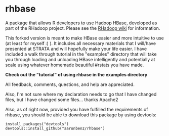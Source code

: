 rhbase
======

A package that allows R developers to use Hadoop HBase, developed as part of the RHadoop project. Please see the [RHadoop wiki](https://github.com/RevolutionAnalytics/RHadoop/wiki) for information. 

This forked version is meant to make HBase easier and more intuitive to use (at least for myself :) ). It includes all necessary materials that I will/have presented at STRATA and will hopefully make your life easier. I have included a walk through tutorial in the "examples" directory that will take you through loading and unloading HBase intelligently and potentially at scale using whatever homemade beautiful #rstats you have made.

**Check out the "tutorial" of using rhbase in the examples directory**

All feedback, comments, questions, and help are appreciated.

Also, I'm not sure where my declaration needs to go that I have changed files, but I have changed some files... thanks Apache2

Also, as of right now, provided you have fulfilled the requirements of rhbase, you should be able to download this package by using devtools:
```
install_packages("devtools")
devtools::install_github("aaronbenz/rhbase")
```